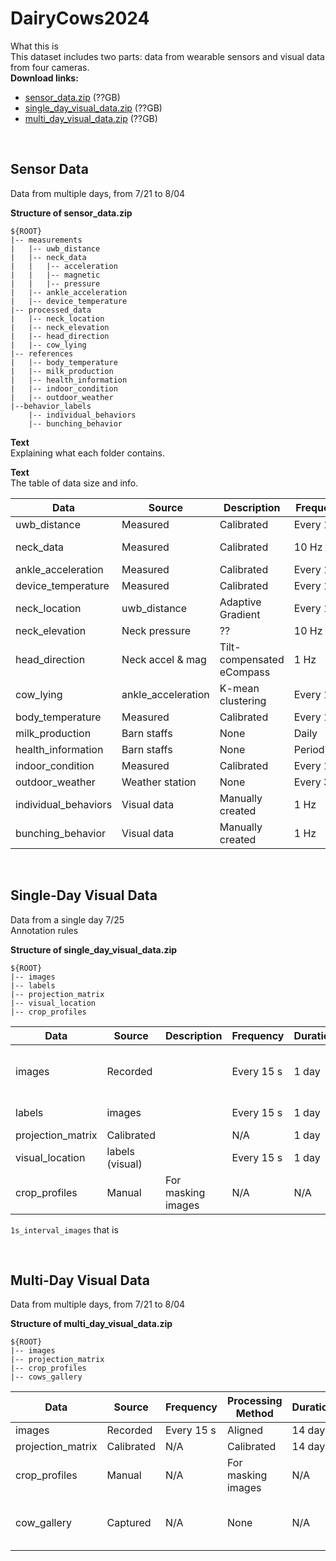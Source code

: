 # DairyCows2024


What this is\
This dataset includes two parts: data from wearable sensors and visual data from four cameras.\
**Download links:**
* [sensor_data.zip](link1) (??GB)
* [single_day_visual_data.zip](link1) (??GB)
* [multi_day_visual_data.zip](link1) (??GB)

<br />

Sensor Data
------

Data from multiple days, from 7/21 to 8/04

**Structure of sensor_data.zip**

```
${ROOT}
|-- measurements 
|   |-- uwb_distance
|   |-- neck_data
|   |   |-- acceleration
|   |   |-- magnetic
|   |   |-- pressure
|   |-- ankle_acceleration
|   |-- device_temperature
|-- processed_data
|   |-- neck_location
|   |-- neck_elevation
|   |-- head_direction
|   |-- cow_lying
|-- references 
|   |-- body_temperature
|   |-- milk_production
|   |-- health_information
|   |-- indoor_condition
|   |-- outdoor_weather
|--behavior_labels
    |-- individual_behaviors
    |-- bunching_behavior

```
**Text**\
Explaining what each folder contains.

**Text**\
The table of data size and info.

| Data | Source | Description | Frequency| Duration | Size   |
|-------------|--------|-----------|----------|----------|--------|
| uwb_distance| Measured | Calibrated | Every 15 s  | 14 days  |        |
| neck_data   | Measured | Calibrated  | 10 Hz | 14 days  | 9.6 GB |
| ankle_acceleration| Measured | Calibrated |Every 1 m  | 14 days  |        |
|device_temperature| Measured | Calibrated |Every 15 s | 14 days  |        |
|neck_location|uwb_distance|Adaptive Gradient | Every 15 s|14 days  |        |
|neck_elevation|Neck pressure| ?? | 10 Hz | 14 days |
|head_direction|Neck accel & mag| Tilt-compensated eCompass | 1 Hz|14 days| |
|cow_lying | ankle_acceleration | K-mean clustering | Every 1 m | 14 days | |
|body_temperature  | Measured | Calibrated  | Every 1 m    | 14 days | |
|milk_production   | Barn staffs | None  | Daily  | 14 days | | 
|health_information| Barn staffs | None  | Periodically | 14 days | |
|indoor_condition  | Measured | Calibrated | Every 1 m | 14 days | |
|outdoor_weather   | Weather station | None | Every 3 m    | 14 days | |
|individual_behaviors| Visual data | Manually created  | 1 Hz| 1 day | |
|bunching_behavior| Visual data | Manually created | 1 Hz | 1 day | |

<br />

Single-Day Visual Data
------

Data from a single day 7/25\
Annotation rules

**Structure of single_day_visual_data.zip**
```
${ROOT}
|-- images
|-- labels
|-- projection_matrix
|-- visual_location
|-- crop_profiles
```

| Data | Source | Description | Frequency | Duration | Size   |
|-------------|--------|-----------|----------|----------|--------|
| images| Recorded |  | Every 15 s | 1 day  | 20k imgs, 20 GB |
| labels   |images | | Every 15 s | 1 day  | 20k labels |
| projection_matrix |Calibrated|  | N/A| 1 day  |        |
| visual_location | labels (visual) | |Every 15 s | 1 day  |
| crop_profiles| Manual | For masking images | N/A | N/A | |

```1s_interval_images``` that is

<br />

Multi-Day Visual Data
------

Data from multiple days, from 7/21 to 8/04

**Structure of multi_day_visual_data.zip**
```
${ROOT}
|-- images
|-- projection_matrix
|-- crop_profiles
|-- cows_gallery
```

| Data | Source | Frequency | Processing Method | Duration | Size   |
|-------------|--------|-----------|----------|----------|--------|
| images| Recorded | Every 15 s| Aligned | 14 day  |   ? GB     |
| projection_matrix |Calibrated | N/A | Calibrated | 14 days  |        |
| crop_profiles | Manual | N/A | For masking images | N/A | |
| cow_gallery |Captured | N/A | None | N/A  | 500 imgs, 1.92 GB |